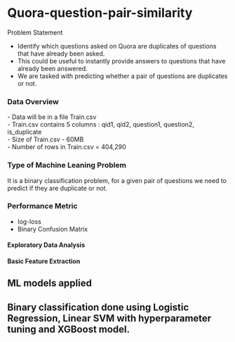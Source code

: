 # Quora-question-pair-similarity

 Problem Statement
- Identify which questions asked on Quora are duplicates of questions that have already been asked. 
- This could be useful to instantly provide answers to questions that have already been answered. 
- We are tasked with predicting whether a pair of questions are duplicates or not. 

<h3> Data Overview </h3>
<p> 
- Data will be in a file Train.csv <br>
- Train.csv contains 5 columns : qid1, qid2, question1, question2, is_duplicate <br>
- Size of Train.csv - 60MB <br>
- Number of rows in Train.csv = 404,290
</p>
<h3>  Type of Machine Leaning Problem </h3>
<p> It is a binary classification problem, for a given pair of questions we need to predict if they are duplicate or not. </p>
<h3> Performance Metric </h3>

* log-loss 
* Binary Confusion Matrix

<h4> Exploratory Data Analysis </h4>
<h4>Basic Feature Extraction</h4>

<h2> ML models applied <h2>
<p> Binary classification done using Logistic Regression, Linear SVM with hyperparameter tuning and XGBoost model. </p>

  
